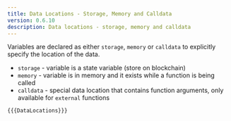 ```yaml
---
title: Data Locations - Storage, Memory and Calldata
version: 0.6.10
description: Data locations - storage, memory and calldata
---
```


Variables are declared as either `storage`, `memory` or `calldata` to explicitly
specify the location of the data.

- `storage` - variable is a state variable (store on blockchain)
- `memory` - variable is in memory and it exists while a function is being called
- `calldata` - special data location that contains function arguments, only available for `external` functions

```solidity
{{{DataLocations}}}
```
